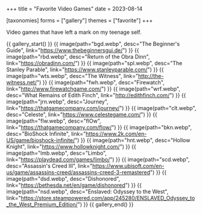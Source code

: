 +++
title = "Favorite Video Games"
date = 2023-08-14

[taxonomies]
forms = ["gallery"]
themes = ["favorite"]
+++

Video games that have left a mark on my teenage self.

<!-- more -->

{{ gallery_start() }}
{{ image(path="bgd.webp", desc="The Beginner's Guide", link="https://www.thebeginnersgui.de/") }}
{{ image(path="rbd.webp", desc="Return of the Obra Dinn", link="https://obradinn.com/") }}
{{ image(path="spl.webp", desc="The Stanley Parable", link="https://www.stanleyparable.com/") }}
{{ image(path="wts.webp", desc="The Witness", link="http://the-witness.net/") }}
{{ image(path="fwh.webp", desc="Firewatch", link="http://www.firewatchgame.com/") }}
{{ image(path="wrf.webp", desc="What Remains of Edith Finch", link="http://edithfinch.com/") }}
{{ image(path="jrn.webp", desc="Journey", link="https://thatgamecompany.com/journey/") }}
{{ image(path="clt.webp", desc="Celeste", link="https://www.celestegame.com/") }}
{{ image(path="flw.webp", desc="flOw", link="https://thatgamecompany.com/flow/") }}
{{ image(path="bkn.webp", desc="BioShock Infinite", link="https://www.2k.com/en-US/game/bioshock-infinite/") }}
{{ image(path="hnt.webp", desc="Hollow Knight", link="https://www.hollowknight.com/") }}
{{ image(path="lmb.webp", desc="Limbo", link="https://playdead.com/games/limbo/") }}
{{ image(path="scd.webp", desc="Assassin's Creed III", link="https://www.ubisoft.com/en-us/game/assassins-creed/assassins-creed-3-remastered") }}
{{ image(path="dsd.webp", desc="Dishonored", link="https://bethesda.net/en/game/dishonored") }}
{{ image(path="nsd.webp", desc="Enslaved: Odyssey to the West", link="https://store.steampowered.com/app/245280/ENSLAVED_Odyssey_to_the_West_Premium_Edition/") }}
{{ gallery_end() }}
